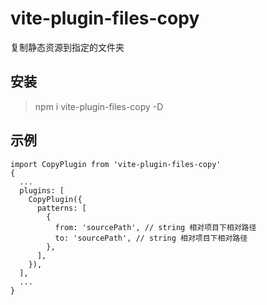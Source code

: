 # vite-plugin-files-copy
复制静态资源到指定的文件夹

## 安装
> npm i vite-plugin-files-copy -D

## 示例
```
import CopyPlugin from 'vite-plugin-files-copy'
{
  ...
  plugins: [
    CopyPlugin({
      patterns: [
        {
          from: 'sourcePath', // string 相对项目下相对路径
          to: 'sourcePath', // string 相对项目下相对路径
        },
      ],
    }),
  ],
  ...
}
```